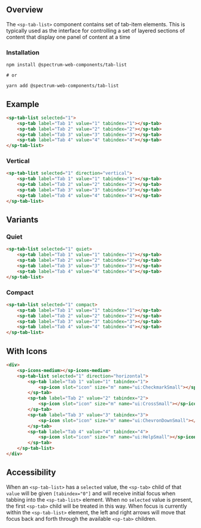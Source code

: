 ## Overview

The `<sp-tab-list>` component contains set of tab-item elements. This is typically used as the interface for controlling a set of layered sections of content that display one panel of content at a time

### Installation

```
npm install @spectrum-web-components/tab-list

# or

yarn add @spectrum-web-components/tab-list
```

## Example

```html
<sp-tab-list selected="1">
    <sp-tab label="Tab 1" value="1" tabindex="1"></sp-tab>
    <sp-tab label="Tab 2" value="2" tabindex="2"></sp-tab>
    <sp-tab label="Tab 3" value="3" tabindex="3"></sp-tab>
    <sp-tab label="Tab 4" value="4" tabindex="4"></sp-tab>
</sp-tab-list>
```

### Vertical

```html
<sp-tab-list selected="1" direction="vertical">
    <sp-tab label="Tab 1" value="1" tabindex="1"></sp-tab>
    <sp-tab label="Tab 2" value="2" tabindex="2"></sp-tab>
    <sp-tab label="Tab 3" value="3" tabindex="3"></sp-tab>
    <sp-tab label="Tab 4" value="4" tabindex="4"></sp-tab>
</sp-tab-list>
```

## Variants

### Quiet

```html
<sp-tab-list selected="1" quiet>
    <sp-tab label="Tab 1" value="1" tabindex="1"></sp-tab>
    <sp-tab label="Tab 2" value="2" tabindex="2"></sp-tab>
    <sp-tab label="Tab 3" value="3" tabindex="3"></sp-tab>
    <sp-tab label="Tab 4" value="4" tabindex="4"></sp-tab>
</sp-tab-list>
```

### Compact

```html
<sp-tab-list selected="1" compact>
    <sp-tab label="Tab 1" value="1" tabindex="1"></sp-tab>
    <sp-tab label="Tab 2" value="2" tabindex="2"></sp-tab>
    <sp-tab label="Tab 3" value="3" tabindex="3"></sp-tab>
    <sp-tab label="Tab 4" value="4" tabindex="4"></sp-tab>
</sp-tab-list>
```

## With Icons

```html
<div>
    <sp-icons-medium></sp-icons-medium>
    <sp-tab-list selected="1" direction="horizontal">
        <sp-tab label="Tab 1" value="1" tabindex="1">
            <sp-icon slot="icon" size="m" name="ui:CheckmarkSmall"></sp-icon>
        </sp-tab>
        <sp-tab label="Tab 2" value="2" tabindex="2">
            <sp-icon slot="icon" size="m" name="ui:CrossSmall"></sp-icon>
        </sp-tab>
        <sp-tab label="Tab 3" value="3" tabindex="3">
            <sp-icon slot="icon" size="m" name="ui:ChevronDownSmall"></sp-icon>
        </sp-tab>
        <sp-tab label="Tab 4" value="4" tabindex="4">
            <sp-icon slot="icon" size="m" name="ui:HelpSmall"></sp-icon>
        </sp-tab>
    </sp-tab-list>
</div>
```

## Accessibility

When an `<sp-tab-list>` has a `selected` value, the `<sp-tab>` child of that `value` will be given `[tabindex="0"]` and will receive initial focus when tabbing into the `<sp-tab-list>` element. When no `selected` value is present, the first `<sp-tab>` child will be treated in this way. When focus is currently within the `<sp-tab-list>` element, the left and right arrows will move that focus back and forth through the available `<sp-tab>` children.
